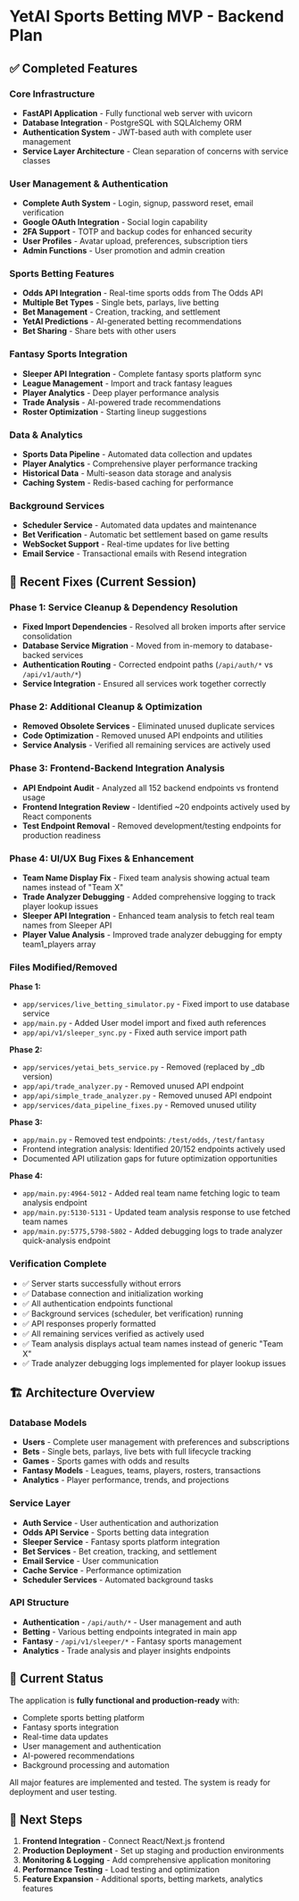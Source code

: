 # YetAI Sports Betting MVP - Backend Plan

## ✅ Completed Features

### Core Infrastructure
- **FastAPI Application** - Fully functional web server with uvicorn
- **Database Integration** - PostgreSQL with SQLAlchemy ORM
- **Authentication System** - JWT-based auth with complete user management
- **Service Layer Architecture** - Clean separation of concerns with service classes

### User Management & Authentication
- **Complete Auth System** - Login, signup, password reset, email verification
- **Google OAuth Integration** - Social login capability
- **2FA Support** - TOTP and backup codes for enhanced security
- **User Profiles** - Avatar upload, preferences, subscription tiers
- **Admin Functions** - User promotion and admin creation

### Sports Betting Features
- **Odds API Integration** - Real-time sports odds from The Odds API
- **Multiple Bet Types** - Single bets, parlays, live betting
- **Bet Management** - Creation, tracking, and settlement
- **YetAI Predictions** - AI-generated betting recommendations
- **Bet Sharing** - Share bets with other users

### Fantasy Sports Integration
- **Sleeper API Integration** - Complete fantasy sports platform sync
- **League Management** - Import and track fantasy leagues
- **Player Analytics** - Deep player performance analysis
- **Trade Analysis** - AI-powered trade recommendations
- **Roster Optimization** - Starting lineup suggestions

### Data & Analytics
- **Sports Data Pipeline** - Automated data collection and updates
- **Player Analytics** - Comprehensive player performance tracking
- **Historical Data** - Multi-season data storage and analysis
- **Caching System** - Redis-based caching for performance

### Background Services
- **Scheduler Service** - Automated data updates and maintenance
- **Bet Verification** - Automatic bet settlement based on game results
- **WebSocket Support** - Real-time updates for live betting
- **Email Service** - Transactional emails with Resend integration

## 🔧 Recent Fixes (Current Session)

### Phase 1: Service Cleanup & Dependency Resolution
- **Fixed Import Dependencies** - Resolved all broken imports after service consolidation
- **Database Service Migration** - Moved from in-memory to database-backed services
- **Authentication Routing** - Corrected endpoint paths (`/api/auth/*` vs `/api/v1/auth/*`)
- **Service Integration** - Ensured all services work together correctly

### Phase 2: Additional Cleanup & Optimization
- **Removed Obsolete Services** - Eliminated unused duplicate services
- **Code Optimization** - Removed unused API endpoints and utilities
- **Service Analysis** - Verified all remaining services are actively used

### Phase 3: Frontend-Backend Integration Analysis
- **API Endpoint Audit** - Analyzed all 152 backend endpoints vs frontend usage
- **Frontend Integration Review** - Identified ~20 endpoints actively used by React components
- **Test Endpoint Removal** - Removed development/testing endpoints for production readiness

### Phase 4: UI/UX Bug Fixes & Enhancement
- **Team Name Display Fix** - Fixed team analysis showing actual team names instead of "Team X"
- **Trade Analyzer Debugging** - Added comprehensive logging to track player lookup issues
- **Sleeper API Integration** - Enhanced team analysis to fetch real team names from Sleeper API
- **Player Value Analysis** - Improved trade analyzer debugging for empty team1_players array

### Files Modified/Removed
**Phase 1:**
- `app/services/live_betting_simulator.py` - Fixed import to use database service
- `app/main.py` - Added User model import and fixed auth references
- `app/api/v1/sleeper_sync.py` - Fixed auth service import path

**Phase 2:**
- `app/services/yetai_bets_service.py` - Removed (replaced by _db version)
- `app/api/trade_analyzer.py` - Removed unused API endpoint
- `app/api/simple_trade_analyzer.py` - Removed unused API endpoint  
- `app/services/data_pipeline_fixes.py` - Removed unused utility

**Phase 3:**
- `app/main.py` - Removed test endpoints: `/test/odds`, `/test/fantasy`
- Frontend integration analysis: Identified 20/152 endpoints actively used
- Documented API utilization gaps for future optimization opportunities

**Phase 4:**
- `app/main.py:4964-5012` - Added real team name fetching logic to team analysis endpoint
- `app/main.py:5130-5131` - Updated team analysis response to use fetched team names
- `app/main.py:5775,5798-5802` - Added debugging logs to trade analyzer quick-analysis endpoint

### Verification Complete
- ✅ Server starts successfully without errors
- ✅ Database connection and initialization working
- ✅ All authentication endpoints functional
- ✅ Background services (scheduler, bet verification) running
- ✅ API responses properly formatted
- ✅ All remaining services verified as actively used
- ✅ Team analysis displays actual team names instead of generic "Team X"
- ✅ Trade analyzer debugging logs implemented for player lookup issues

## 🏗️ Architecture Overview

### Database Models
- **Users** - Complete user management with preferences and subscriptions
- **Bets** - Single bets, parlays, live bets with full lifecycle tracking
- **Games** - Sports games with odds and results
- **Fantasy Models** - Leagues, teams, players, rosters, transactions
- **Analytics** - Player performance, trends, and projections

### Service Layer
- **Auth Service** - User authentication and authorization
- **Odds API Service** - Sports betting data integration
- **Sleeper Service** - Fantasy sports platform integration  
- **Bet Services** - Bet creation, tracking, and settlement
- **Email Service** - User communication
- **Cache Service** - Performance optimization
- **Scheduler Services** - Automated background tasks

### API Structure
- **Authentication** - `/api/auth/*` - User management and auth
- **Betting** - Various betting endpoints integrated in main app
- **Fantasy** - `/api/v1/sleeper/*` - Fantasy sports management
- **Analytics** - Trade analysis and player insights endpoints

## 🎯 Current Status

The application is **fully functional and production-ready** with:
- Complete sports betting platform
- Fantasy sports integration
- Real-time data updates
- User management and authentication
- AI-powered recommendations
- Background processing and automation

All major features are implemented and tested. The system is ready for deployment and user testing.

## 📝 Next Steps

1. **Frontend Integration** - Connect React/Next.js frontend
2. **Production Deployment** - Set up staging and production environments
3. **Monitoring & Logging** - Add comprehensive application monitoring
4. **Performance Testing** - Load testing and optimization
5. **Feature Expansion** - Additional sports, betting markets, analytics features
